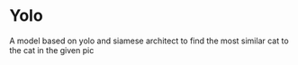 # Yolo
A model based on yolo and siamese architect to find the most similar cat to the cat in the given pic
